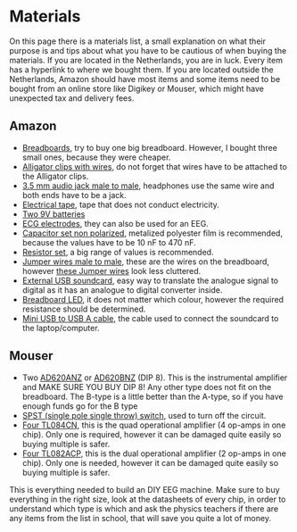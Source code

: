 # Materials
On this page there is a materials list, a small explanation on what their purpose is and tips about what you have to be cautious of when buying the materials. If you are located in the Netherlands, you are in luck. Every item has a hyperlink to where we bought them. If you are located outside the Netherlands, Amazon should have most items and some items need to be bought from an online store like Digikey or Mouser, which might have unexpected tax and delivery fees. 

## Amazon 
- [Breadboards](https://www.amazon.nl/ELEGOO-Breadboard-Soldeerloos-Prototype-Distributie/dp/B01MCRZFE5/ref=sr_1_6?crid=3W29AJWZ83D01&keywords=breadboard+solderless&qid=1700856759&sprefix=breadb%2Caps%2C106&sr=8-6), try to buy one big breadboard. However, I bought three small ones, because they were cheaper.
- [Alligator clips with wires](https://www.amazon.nl/Gebildet-Meetsnoeren-Krokodillenklemmen-Ge%C3%AFsoleerde-Dubbelzijdige/dp/B07RXYNZ5N/ref=sr_1_5?crid=NYVQWA3NQBP1&keywords=alligator%2Bclips%2Bwire&qid=1700856807&sprefix=alligator%2Bclips%2B%2Caps%2C98&sr=8-5&th=1), do not forget that wires have to be attached to the Alligator clips.
- [3.5 mm audio jack male to male](https://www.amazon.nl/gp/product/B00WOGUIFK/ref=ppx_yo_dt_b_asin_title_o00_s02?ie=UTF8&psc=1), headphones use the same wire and both ends have to be a jack.
- [Electrical tape](https://www.amazon.nl/gp/product/B074SLM838/ref=ppx_yo_dt_b_asin_title_o00_s00?ie=UTF8&psc=1), tape that does not conduct electricity.
- [Two 9V batteries](https://www.amazon.nl/PHILIPS-6F22L1B-10-batterijen-6F22-9V/dp/B003XQJEYQ/ref=sr_1_8?crid=2RGP4D2AN6GCF&keywords=9v%2Bbatterijen&qid=1700857241&sprefix=9v%2Bbatter%2Caps%2C101&sr=8-8&th=1)
- [ECG electrodes](https://www.amazon.nl/gp/product/B005N6WIMY/ref=ppx_yo_dt_b_asin_title_o09_s00?ie=UTF8&psc=1), they can also be used for an EEG.
- [Capacitor set non polarized](https://www.amazon.nl/gp/product/B005N6WIMY/ref=ppx_yo_dt_b_asin_title_o09_s00?ie=UTF8&psc=1), metalized polyester film is recommended, because the values have to be 10 nF to 470 nF. 
- [Resistor set](https://www.amazon.nl/gp/product/B07PP87M8F/ref=ppx_yo_dt_b_asin_title_o03_s00?ie=UTF8&psc=1), a big range of values is recommended.
- [Jumper wires male to male](https://www.amazon.nl/Elegoo-Kleuren-Breadboard-Lintkabels-Arduino/dp/B01EV70C78/ref=sr_1_6?crid=3U6OUDCDODUAQ&keywords=jumper+wire+set&qid=1700857776&sprefix=jumper+wir%2Caps%2C93&sr=8-6), these are the wires on the breadboard, however [these Jumper wires](https://www.amazon.nl/Elegoo-Kleuren-Breadboard-Lintkabels-Arduino/dp/B01EV70C78/ref=sr_1_6?crid=3U6OUDCDODUAQ&keywords=jumper+wire+set&qid=1700857776&sprefix=jumper+wir%2Caps%2C93&sr=8-6) look less cluttered.
- [External USB soundcard](https://www.amazon.nl/gp/product/B07DGR9M6M/ref=ppx_yo_dt_b_asin_title_o00_s00?ie=UTF8&th=1), easy way to translate the analogue signal to digital as it has an analogue to digital converter inside.
- [Breadboard LED](https://www.amazon.nl/Youmile-100-Pack-Groen-Blauw-Lichtgevende/dp/B07PZ75N67/ref=sr_1_9?crid=1UT7FJL91YJHF&keywords=breadboard+led&qid=1700859233&sprefix=led+bread%2Caps%2C95&sr=8-9), it does not matter which colour, however the required resistance should be determined.
- [Mini USB to USB A cable](https://www.amazon.nl/DIGITUS-USB-2-0-aansluitkabel-Versie/dp/B00FIUNV4E/ref=sr_1_1?crid=3HU1YAQ66O7TX&keywords=mini+usb+to+usb+a&qid=1700860326&sprefix=mini+usb+%2Caps%2C97&sr=8-1), the cable used to connect the soundcard to the laptop/computer.

## Mouser
- Two [AD620ANZ](https://nl.mouser.com/ProductDetail/Analog-Devices/AD620ANZ?qs=NmRFExCfTkHu6Llcn4Sf4Q%3D%3D) or [AD620BNZ](https://nl.mouser.com/ProductDetail/Analog-Devices/AD620BNZ?qs=NmRFExCfTkHYydm4fha66w%3D%3D) (DIP 8). This is the instrumental amplifier and MAKE SURE YOU BUY DIP 8! Any other type does not fit on the breadboard. The B-type is a little better than the A-type, so if you have enough funds go for the B type
- [SPST (single pole single throw) switch](https://nl.mouser.com/ProductDetail/NKK-Switches/A11JP?qs=KqcCwYXy5KGYGAOWVYZnow%3D%3D), used to turn off the circuit.
- [Four TL084CN](https://nl.mouser.com/ProductDetail/Texas-Instruments/TL084CN?qs=q2XTDbzbm6ANF36GVAxPiQ%3D%3D), this is the quad operational amplifier (4 op-amps in one chip). Only one is required, however it can be damaged quite easily so buying multiple is safer.
- [Four TL082ACP](https://nl.mouser.com/ProductDetail/Texas-Instruments/TL082ACP?qs=0le1rQK8zxrLXibbSNmvcA%3D%3D), this is the dual operational amplifier (2 op-amps in one chip). Only one is needed, however it can be damaged quite easily so buying multiple is safer.

This is everything needed to build an DIY EEG machine. Make sure to buy everything in the right size, look at the datasheets of every chip, in order to understand which type is which and ask the physics teachers if there are any items from the list in school, that will save you quite a lot of money.
